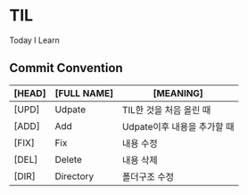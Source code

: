 # TIL
Today I Learn

## Commit Convention
[HEAD] | [FULL NAME] |[MEANING]
---|---|---
[UPD] | Udpate | TIL한 것을 처음 올린 때
[ADD] | Add | Udpate이후 내용을 추가할 때
[FIX] | Fix | 내용 수정
[DEL] | Delete | 내용 삭제
[DIR] | Directory | 폴더구조 수정

